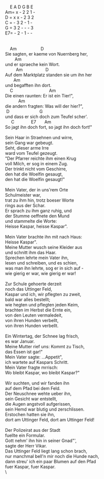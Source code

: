 \
&nbsp;&nbsp;&nbsp;&nbsp;E&nbsp;A&nbsp;D&nbsp;G&nbsp;B&nbsp;E\
Am=&nbsp;x&nbsp;-&nbsp;2&nbsp;2&nbsp;1&nbsp;-\
D&nbsp;=&nbsp;x&nbsp;x&nbsp;-&nbsp;2&nbsp;3&nbsp;2\
C&nbsp;=&nbsp;-&nbsp;3&nbsp;2&nbsp;-&nbsp;1&nbsp;-\
G&nbsp;=&nbsp;3&nbsp;2&nbsp;-&nbsp;-&nbsp;-&nbsp;3\
E7=&nbsp;-&nbsp;2&nbsp;-&nbsp;1&nbsp;-&nbsp;-\
\
\
&nbsp;&nbsp;&nbsp;&nbsp;Am&nbsp;&nbsp;&nbsp;&nbsp;&nbsp;&nbsp;&nbsp;&nbsp;&nbsp;&nbsp;&nbsp;&nbsp;&nbsp;&nbsp;&nbsp;&nbsp;&nbsp;&nbsp;&nbsp;&nbsp;D\
Sie&nbsp;sagten,&nbsp;er&nbsp;kaeme&nbsp;von&nbsp;Nuernberg&nbsp;her,\
&nbsp;&nbsp;&nbsp;&nbsp;&nbsp;&nbsp;&nbsp;&nbsp;Am\
und&nbsp;er&nbsp;spraeche&nbsp;kein&nbsp;Wort.\
&nbsp;&nbsp;&nbsp;&nbsp;&nbsp;&nbsp;&nbsp;&nbsp;&nbsp;Am&nbsp;&nbsp;&nbsp;&nbsp;&nbsp;&nbsp;&nbsp;&nbsp;&nbsp;&nbsp;&nbsp;&nbsp;&nbsp;&nbsp;&nbsp;&nbsp;&nbsp;&nbsp;&nbsp;D&nbsp;&nbsp;&nbsp;&nbsp;\
Auf&nbsp;dem&nbsp;Marktplatz&nbsp;standen&nbsp;sie&nbsp;um&nbsp;ihn&nbsp;her\
&nbsp;&nbsp;&nbsp;&nbsp;&nbsp;&nbsp;&nbsp;Am\
und&nbsp;begafften&nbsp;ihn&nbsp;dort.\
&nbsp;&nbsp;&nbsp;&nbsp;C&nbsp;&nbsp;&nbsp;&nbsp;&nbsp;&nbsp;&nbsp;&nbsp;&nbsp;&nbsp;&nbsp;&nbsp;&nbsp;&nbsp;&nbsp;&nbsp;&nbsp;&nbsp;&nbsp;&nbsp;&nbsp;&nbsp;&nbsp;&nbsp;&nbsp;&nbsp;&nbsp;&nbsp;&nbsp;&nbsp;Am\
Die&nbsp;einen&nbsp;raunten:&nbsp;Er&nbsp;ist&nbsp;ein&nbsp;Tier!",&nbsp;&nbsp;\
&nbsp;&nbsp;&nbsp;&nbsp;&nbsp;&nbsp;&nbsp;&nbsp;&nbsp;&nbsp;&nbsp;Am&nbsp;&nbsp;\
die&nbsp;andern&nbsp;fragten:&nbsp;Was&nbsp;will&nbsp;der&nbsp;hier?",\
&nbsp;D&nbsp;&nbsp;&nbsp;&nbsp;&nbsp;&nbsp;&nbsp;&nbsp;&nbsp;&nbsp;&nbsp;&nbsp;&nbsp;&nbsp;&nbsp;&nbsp;&nbsp;&nbsp;&nbsp;&nbsp;&nbsp;&nbsp;&nbsp;&nbsp;&nbsp;G\
und&nbsp;dass&nbsp;er&nbsp;sich&nbsp;doch&nbsp;zum&nbsp;Teufel&nbsp;scher'.\
&nbsp;&nbsp;&nbsp;&nbsp;&nbsp;C&nbsp;&nbsp;&nbsp;&nbsp;&nbsp;&nbsp;&nbsp;&nbsp;&nbsp;&nbsp;&nbsp;&nbsp;&nbsp;&nbsp;E7&nbsp;&nbsp;&nbsp;&nbsp;&nbsp;&nbsp;&nbsp;Am\
So&nbsp;jagt&nbsp;ihn&nbsp;doch&nbsp;fort,&nbsp;so&nbsp;jagt&nbsp;ihn&nbsp;doch&nbsp;fort!"\
\
Sein&nbsp;Haar&nbsp;in&nbsp;Straehnen&nbsp;und&nbsp;wirre,\
sein&nbsp;Gang&nbsp;war&nbsp;gebeugt.\
Seht,&nbsp;dieser&nbsp;arme&nbsp;Irre\
ward&nbsp;vom&nbsp;Teufel&nbsp;gezeugt.\
"Der&nbsp;Pfarrer&nbsp;reichte&nbsp;ihm&nbsp;einen&nbsp;Krug\
voll&nbsp;Milch,&nbsp;er&nbsp;sog&nbsp;in&nbsp;einem&nbsp;Zug.\
Der&nbsp;trinkt&nbsp;nicht&nbsp;vom&nbsp;Geschirre,\
den&nbsp;hat&nbsp;die&nbsp;Woelfin&nbsp;gesaugt,\
den&nbsp;hat&nbsp;die&nbsp;Woelfin&nbsp;gesaugt!"\
\
Mein&nbsp;Vater,&nbsp;der&nbsp;in&nbsp;uns'rem&nbsp;Orte\
Schulmeister&nbsp;war,\
trat&nbsp;zu&nbsp;ihm&nbsp;hin,&nbsp;trotz&nbsp;boeser&nbsp;Worte\
rings&nbsp;aus&nbsp;der&nbsp;Schar.\
Er&nbsp;sprach&nbsp;zu&nbsp;ihm&nbsp;ganz&nbsp;ruhig,&nbsp;und\
der&nbsp;Stumme&nbsp;oeffnete&nbsp;den&nbsp;Mund\
und&nbsp;stammelte&nbsp;die&nbsp;Worte:\
Heisse&nbsp;Kaspar,&nbsp;heisse&nbsp;Kaspar".\
\
Mein&nbsp;Vater&nbsp;brachte&nbsp;ihn&nbsp;mit&nbsp;nach&nbsp;Haus:\
Heisse&nbsp;Kaspar".\
Meine&nbsp;Mutter&nbsp;wusch&nbsp;seine&nbsp;Kleider&nbsp;aus\
und&nbsp;schnitt&nbsp;ihm&nbsp;das&nbsp;Haar.\
Sprechen&nbsp;lehrte&nbsp;mein&nbsp;Vater&nbsp;ihn,\
lesen&nbsp;und&nbsp;schreiben,&nbsp;und&nbsp;es&nbsp;schien,\
was&nbsp;man&nbsp;ihn&nbsp;lehrte,&nbsp;sog&nbsp;er&nbsp;in&nbsp;sich&nbsp;auf&nbsp;-\
wie&nbsp;gierig&nbsp;er&nbsp;war,&nbsp;wie&nbsp;gierig&nbsp;er&nbsp;war!\
\
Zur&nbsp;Schule&nbsp;gehoerte&nbsp;derzeit\
noch&nbsp;das&nbsp;Uttinger&nbsp;Feld,\
Kaspar&nbsp;und&nbsp;ich,&nbsp;wir&nbsp;pflegten&nbsp;zu&nbsp;zweit,\
bald&nbsp;war&nbsp;alles&nbsp;bestellt;\
wie&nbsp;hegten&nbsp;und&nbsp;pflegten&nbsp;jeden&nbsp;Keim,\
brachten&nbsp;im&nbsp;Herbst&nbsp;die&nbsp;Ernte&nbsp;ein,\
von&nbsp;den&nbsp;Leuten&nbsp;vermaledeit,\
von&nbsp;ihren&nbsp;Hunden&nbsp;verbellt,\
von&nbsp;ihren&nbsp;Hunden&nbsp;verbellt.\
\
Ein&nbsp;Wintertag,&nbsp;der&nbsp;Schnee&nbsp;lag&nbsp;frisch,\
es&nbsp;war&nbsp;Januar.\
Meine&nbsp;Mutter&nbsp;rief&nbsp;uns:&nbsp;Kommt&nbsp;zu&nbsp;Tisch,\
das&nbsp;Essen&nbsp;ist&nbsp;gar!"\
Mein&nbsp;Vater&nbsp;sagte:&nbsp;...Appetit",\
ich&nbsp;wartete&nbsp;auf&nbsp;Kaspars&nbsp;Schritt.\
Mein&nbsp;Vater&nbsp;fragte&nbsp;mrrisch:\
Wo&nbsp;bleibt&nbsp;Kaspar,&nbsp;wo&nbsp;bleibt&nbsp;Kaspar?"\
\
Wir&nbsp;suchten,&nbsp;und&nbsp;wir&nbsp;fanden&nbsp;ihn\
auf&nbsp;dem&nbsp;Pfad&nbsp;bei&nbsp;dem&nbsp;Feld.\
Der&nbsp;Neuschnee&nbsp;wehte&nbsp;ueber&nbsp;ihn,\
sein&nbsp;Gesicht&nbsp;war&nbsp;entstellt,\
die&nbsp;Augen&nbsp;angstvoll&nbsp;aufgerissen,\
sein&nbsp;Hemd&nbsp;war&nbsp;blutig&nbsp;und&nbsp;zerschlissen.\
Erstochen&nbsp;hatten&nbsp;sie&nbsp;ihn,\
dort&nbsp;am&nbsp;Uttinger&nbsp;Feld,&nbsp;dort&nbsp;am&nbsp;Uttinger&nbsp;Feld!\
\
Der&nbsp;Polizeirat&nbsp;aus&nbsp;der&nbsp;Stadt\
fuellte&nbsp;ein&nbsp;Formular.\
Gott&nbsp;nehm'&nbsp;ihn&nbsp;hin&nbsp;in&nbsp;seiner&nbsp;Gnad"',\
sagte&nbsp;der&nbsp;Herr&nbsp;Vikar.\
Das&nbsp;Uttinger&nbsp;Feld&nbsp;liegt&nbsp;lang&nbsp;schon&nbsp;brach,\
nur&nbsp;manchmal&nbsp;bell'n&nbsp;mir&nbsp;noch&nbsp;die&nbsp;Hunde&nbsp;nach,\
dann&nbsp;streu'&nbsp;ich&nbsp;ein&nbsp;paar&nbsp;Blumen&nbsp;auf&nbsp;den&nbsp;Pfad\
fuer&nbsp;Kaspar,&nbsp;fuer&nbsp;Kaspar.&nbsp;\
\
